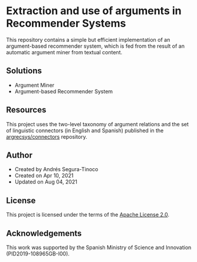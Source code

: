 # Extraction and use of arguments in Recommender Systems
This repository contains a simple but efficient implementation of an argument-based recommender system, which is fed from the result of an automatic argument miner from textual content.

## Solutions
- Argument Miner
- Argument-based Recommender System

## Resources
This project uses the two-level taxonomy of argument relations and the set of linguistic connectors (in English and Spanish) published in the <a href="https://github.com/argrecsys/connectors" target="_blank">argrecsys/connectors</a> repository.

## Author
- Created by Andrés Segura-Tinoco
- Created on Apr 10, 2021
- Updated on Aug 04, 2021

## License
This project is licensed under the terms of the <a href="https://github.com/ansegura7/arg-miner/blob/main/LICENSE">Apache License 2.0</a>.

## Acknowledgements
This work was supported by the Spanish Ministry of Science and Innovation (PID2019-108965GB-I00).

